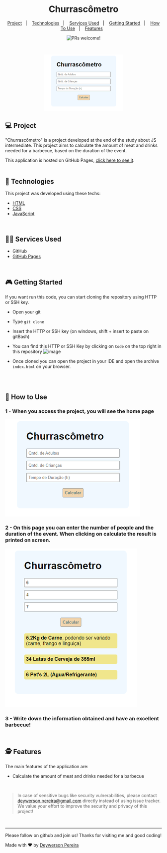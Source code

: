 <h1 align="center">
 Churrascômetro
</h1>

<p align="center">
  <a href="#-project">Project</a>&nbsp;&nbsp;&nbsp;|&nbsp;&nbsp;&nbsp;
  <a href="#-technologies">Technologies</a>&nbsp;&nbsp;&nbsp;|&nbsp;&nbsp;&nbsp;
  <a href="#-services-used">Services Used</a>&nbsp;&nbsp;&nbsp;|&nbsp;&nbsp;&nbsp;
  <a href="#-getting-started">Getting Started</a>&nbsp;&nbsp;&nbsp;|&nbsp;&nbsp;&nbsp;
  <a href="#-how-to-use">How To Use</a>&nbsp;&nbsp;&nbsp;|&nbsp;&nbsp;&nbsp;
  <a href="#-features">Features</a>&nbsp;&nbsp;&nbsp;
</p>

<p align="center">
 <img src="https://img.shields.io/static/v1?label=PRs&message=welcome&color=49AA26&labelColor=000000" alt="PRs welcome!" />
</p>

<br>

<p align="center">
  <img alt="Churrascometro" src=".github/home.png" width="50%">
</p>

## 💻 Project


"Churrascômetro" is a project developed at the end of the study about JS intermediate. This project aims to calculate the amount of meat and drinks needed for a barbecue, based on the duration of the event.

<!-- **Important note about the project:**

The duration influences values below 6 and + = (greater than or equal to) 6.

Example: The consumption of food / drinks for 1 hour will be the same for 4 hours; The same is true when working with values above 6.
Work will be made to fix this.  -->

This application is hosted on GitHub Pages, [click here to see it](https://deywersonp.github.io/churrascometro-project/).
<br><br>

## 🚀 Technologies

This project was developed using these techs:

- [HTML](https://developer.mozilla.org/pt-BR/docs/Web/HTML)
- [CSS](https://developer.mozilla.org/pt-BR/docs/Web/CSS)
- [JavaScript](https://developer.mozilla.org/pt-BR/docs/Web/JavaScript)

<br>

## 👨‍🔧 Services Used
- GitHub
- [GitHub Pages](https://pages.github.com/)

<br>

## 🎮 Getting Started

If you want run this code, you can start cloning the repository using HTTP or SSH key.

- Open your git
- Type `git clone`
- Insert the HTTP or SSH key (on windows, shift + insert to paste on gitBash)
- You can find this HTTP or SSH Key by clicking on `Code` on the top right in this repository
![image](https://user-images.githubusercontent.com/79553681/127899804-f73d5c1f-e532-448d-a56d-bae0c934af2e.png)

- Once cloned you can open the project in your IDE and open the archive `index.html` on your browser.

<br><br>

## 📌 How to Use

### 1 - When you access the project, you will see the home page
![Homepage image](.github/home.png)


### 2 - On this page you can enter the number of people and the duration of the event. When clicking on calculate the result is printed on screen.
![Homepage_calculated_image](.github/calculated.png)

### 3 - Write down the information obtained and have an excellent barbecue!

<br>

## 🕵 Features

The main features of the application are:
 - Calculate the amount of meat and drinks needed for a barbecue
 
<br>


 > In case of sensitive bugs like security vulnerabilities, please contact
 > <a href = "mailto:deywerson.pereira@gmail.com">deywerson.pereira@gmail.com</a> directly instead of using issue tracker. We value your effort
 > to improve the security and privacy of this project!
 <br>
 
---
  

      
Please follow on github and join us! Thanks for visiting me and good coding!

Made with ♥ by <a href="https://github.com/deywersonp">Deywerson Pereira</a>
